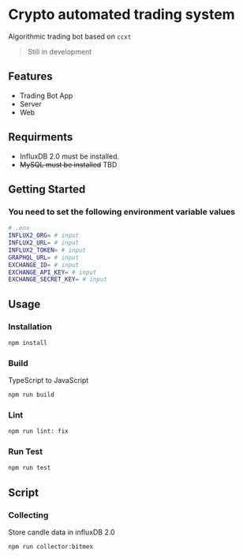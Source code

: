 # Crypto automated trading system

Algorithmic trading bot based on `ccxt`

> Still in development

## Features

- Trading Bot App
- Server
- Web

## Requirments

- InfluxDB 2.0 must be installed.
- ~~MySQL must be installed~~ TBD

## Getting Started

### You need to set the following environment variable values

```bash
# .env
INFLUX2_ORG= # input
INFLUX2_URL= # input
INFLUX2_TOKEN= # input
GRAPHQL_URL= # input
EXCHANGE_ID= # input
EXCHANGE_API_KEY= # input
EXCHANGE_SECRET_KEY= # input
```

## Usage

### Installation

```bash
npm install
```

### Build

TypeScript to JavaScript

```bash
npm run build
```

### Lint

```bash
npm run lint: fix
```

### Run Test

```bash
npm run test
```

## Script

### Collecting

Store candle data in influxDB 2.0

```bash
npm run collector:bitmex
```
